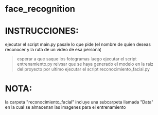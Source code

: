 # face_recognition

# INSTRUCCIONES:
ejecutar el script main.py
pasale lo que pide (el nombre de quien deseas reconocer y la ruta de un video de esa persona)
> esperar a que saque los fotogramas
> luego ejecutar el script entrenamiento.py
> reivsar que se haya generado el modelo en la raiz del proyecto
> por ultimo ejecutar el script reconocimiento_facial.py

# NOTA:
la carpeta "reconocimiento_facial" incluye una subcarpeta llamada "Data" en la cual se almacenan las imagenes para el entrenamiento
